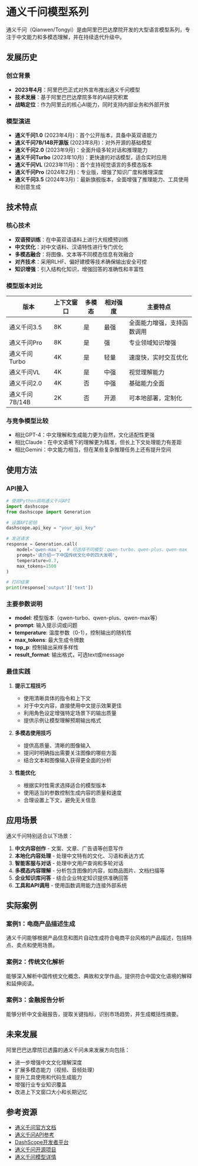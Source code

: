 # 通义千问模型系列

通义千问（Qianwen/Tongyi）是由阿里巴巴达摩院开发的大型语言模型系列，专注于中文能力和多模态理解，并在持续迭代升级中。

## 发展历史

### 创立背景
- **2023年4月**：阿里巴巴正式对外宣布推出通义千问模型
- **技术发展**：基于阿里巴巴达摩院多年的AI研究积累
- **战略定位**：作为阿里云的核心AI能力，同时支持内部业务和外部开放

### 模型演进
- **通义千问1.0** (2023年4月)：首个公开版本，具备中英双语能力
- **通义千问7B/14B开源版** (2023年8月)：对外开源的基础模型
- **通义千问2.0** (2023年9月)：全面升级多轮对话和推理能力
- **通义千问Turbo** (2023年10月)：更快速的对话模型，适合实时应用
- **通义千问VL** (2023年11月)：首个支持视觉语言的多模态版本
- **通义千问Pro** (2024年2月)：专业版，增强了知识广度和推理深度
- **通义千问3.5** (2024年3月)：最新旗舰版本，全面增强了推理能力、工具使用和创意生成

## 技术特点

### 核心技术
- **双语预训练**：在中英双语语料上进行大规模预训练
- **中文优化**：对中文语料、汉语特性进行专门优化
- **多模态融合**：将图像、文本等不同模态信息有效融合
- **对齐技术**：采用RLHF、偏好建模等技术确保输出安全可控
- **知识增强**：引入结构化知识，增强回答的准确性和丰富性

### 模型版本对比

| 版本 | 上下文窗口 | 多模态 | 相对强度 | 主要特点 |
|------|------------|--------|----------|----------|
| 通义千问3.5 | 8K | 是 | 最强 | 全面能力增强，支持函数调用 |
| 通义千问Pro | 8K | 是 | 强 | 专业领域知识增强 |
| 通义千问Turbo | 4K | 是 | 轻量 | 速度快，实时交互优化 |
| 通义千问VL | 4K | 是 | 中强 | 视觉理解能力 |
| 通义千问2.0 | 4K | 否 | 中强 | 基础能力全面 |
| 通义千问7B/14B | 2K | 否 | 开源 | 可本地部署，定制化 |

### 与竞争模型比较
- 相比GPT-4：中文理解和生成能力更为自然，文化适配性更强
- 相比Claude：在中文语境下的理解更为精准，但长上下文处理能力有差距
- 相比Gemini：中文能力相当，但在某些复杂推理任务上还有提升空间

## 使用方法

### API接入

```python
# 使用Python调用通义千问API
import dashscope
from dashscope import Generation

# 设置API密钥
dashscope.api_key = "your_api_key"

# 发送请求
response = Generation.call(
    model='qwen-max',  # 可选择不同模型：qwen-turbo、qwen-plus、qwen-max
    prompt='请介绍一下中国传统文化中的四大发明',
    temperature=0.7,
    max_tokens=1500
)

# 打印结果
print(response['output']['text'])
```

### 主要参数说明

- **model**: 模型版本（qwen-turbo、qwen-plus、qwen-max等）
- **prompt**: 输入提示词或问题
- **temperature**: 温度参数（0-1），控制输出的随机性
- **max_tokens**: 最大生成令牌数
- **top_p**: 控制输出采样多样性
- **result_format**: 输出格式，可选text或message

### 最佳实践

1. **提示工程技巧**
   - 使用清晰具体的指令和上下文
   - 对于中文内容，直接使用中文提示效果更佳
   - 利用角色设定增强特定场景下的输出质量
   - 提供示例让模型理解预期输出格式

2. **多模态使用技巧**
   - 提供高质量、清晰的图像输入
   - 提问时明确指出需要关注图像的哪些方面
   - 结合文本和图像输入获得更全面的分析

3. **性能优化**
   - 根据实时性需求选择适合的模型版本
   - 使用适当的参数控制生成内容的质量和速度
   - 合理设置上下文，避免无关信息

## 应用场景

通义千问特别适合以下场景：

1. **中文内容创作** - 文案、文章、广告语等创意写作
2. **本地化内容处理** - 处理中文特有的文化、习语和表达方式
3. **智能客服与对话** - 处理中文用户查询和多轮对话
4. **多模态内容理解** - 分析包含图像的内容，如商品图片、文档扫描等
5. **企业知识库问答** - 结合企业特定知识提供准确回答
6. **工具和API调用** - 使用函数调用能力连接外部系统

## 实际案例

### 案例1：电商产品描述生成
通义千问能够根据产品信息和图片自动生成符合电商平台风格的产品描述，包括特点、卖点和使用场景。

### 案例2：传统文化解析
能够深入解析中国传统文化概念、典故和文学作品，提供符合中国文化语境的解释和延伸阅读。

### 案例3：金融报告分析
能够分析中文金融报告，提取关键指标，识别市场趋势，并生成概括性摘要。

## 未来发展

阿里巴巴达摩院已透露的通义千问未来发展方向包括：
- 进一步增强中文文化理解深度
- 扩展多模态能力（视频、音频处理）
- 提升工具使用和代码生成能力
- 增强行业专业知识覆盖
- 改进上下文窗口大小和长期记忆

## 参考资源

- [通义千问官方文档](https://help.aliyun.com/document_detail/2399481.html)
- [通义千问API参考](https://help.aliyun.com/document_detail/2590069.html)
- [DashScope开发者平台](https://dashscope.aliyun.com/)
- [通义千问开源项目](https://github.com/QwenLM/Qwen)
- [通义千问模型详情](https://tongyi.aliyun.com/qianwen/) 